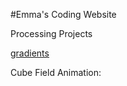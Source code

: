 #Emma's Coding Website

Processing Projects


<a href="3D.html">gradients</a>




Cube Field Animation:
<script src="processing.min.js"></script>
<canvas data-processing-sources="cubeField2/cubeField2.pde"></canvas>
